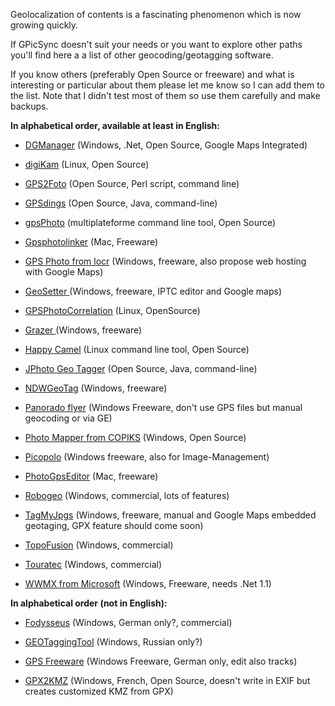 Geolocalization of contents is a fascinating phenomenon which is now growing quickly.

If GPicSync doesn't suit your needs or you want to explore other paths you'll find here a a list of other geocoding/geotagging software.

If you know others (preferably Open Source or freeware) and what is interesting or particular about them please let me know so I can add them to the list. Note that I didn't test most of them so use them carefully and make backups.

**In alphabetical order, available at least in English:**

  * [DGManager](http://sourceforge.net/projects/dgmanager-net/) (Windows, .Net, Open Source, Google Maps Integrated)

  * [digiKam](http://www.digikam.org/?q=about/features09x) (Linux, Open Source)

  * [GPS2Foto](http://www.vipros.com/photo/gps2Photo/) (Open Source, Perl script, command line)

  * [GPSdings](http://gpstools.sourceforge.net/) (Open Source, Java, command-line)

  * [gpsPhoto](http://www.carto.net/projects/photoTools/gpsPhoto/) (multiplateforme command line tool, Open Source)

  * [Gpsphotolinker](http://oregonstate.edu/~earlyj/gpsphotolinker/overview.php) (Mac, Freeware)

  * [GPS Photo from locr](http://www.locr.com/downloads.php) (Windows, freeware, also propose web hosting with Google Maps)

  * [GeoSetter ](http://www.geosetter.de/en/index.html) (Windows, freeware, IPTC editor and Google maps)

  * [GPSPhotoCorrelation](http://freefoote.dview.net/linux_gpscorr.html) (Linux, OpenSource)

  * [Grazer ](http://www.grazer.de/) (Windows, freeware)

  * [Happy Camel](http://happycamel.sourceforge.net/) (Linux command line tool, Open Source)

  * [JPhoto Geo Tagger](http://wiki.hsr.ch/Prog1Java/wiki.cgi?JPhotoGeoTagger) (Open Source, Java, command-line)

  * [NDWGeoTag](http://walks.ndrw.co.uk/help/index.php?help=ndwgeotag) (Windows, freeware)

  * [Panorado flyer](http://www.panorado.com/en/index.htm?PanoradoFlyer.htm) (Windows Freeware, don't use GPS files but manual geocoding or via GE)

  * [Photo Mapper from COPIKS](http://software.copiks.se/photomapper/index.php?lang=EN)  (Windows, Open Source)

  * [Picopolo](http://www.picopolo.de/index_e.htm)  (Windows freeware, also for Image-Management)

  * [PhotoGpsEditor](http://www.mmisoftware.co.uk/pages/photogpseditor.php) (Mac, freeware)

  * [Robogeo](http://www.robogeo.com/home/) (Windows, commercial, lots of features)

  * [TagMyJpgs](http://creativetech.inn.leedsmet.ac.uk/software/EGT/) (Windows, freeware, manual and Google Maps embedded geotaging, GPX feature should come soon)

  * [TopoFusion](http://www.topofusion.com/photofusion.php)  (Windows, commercial)

  * [Touratec](http://www.ttqv.com/main.php?content=14)   (Windows, commercial)

  * [WWMX from Microsoft](http://wwmx.org/Download.aspx) (Windows, Freeware, needs .Net 1.1)

**In alphabetical order (not in English):**

  * [Fodysseus](http://www.fodysseus.com/de/software.htm)  (Windows, German only?, commercial)

  * [GEOTaggingTool](http://astellar.googlepages.com/geotagging)  (Windows, Russian only?)

  * [GPS Freeware](http://www.gps-freeware.de/)  (Windows Freeware, German only, edit also tracks)

  * [GPX2KMZ](http://www.gpspassion.com/forumsen/topic.asp?TOPIC_ID=86959)  (Windows, French, Open Source, doesn't write in EXIF but creates customized KMZ from GPX)